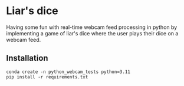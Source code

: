 # Liar's dice
Having some fun with real-time webcam feed processing in python by implementing
a game of liar's dice where the user plays their dice on a webcam feed.


## Installation

```
conda create -n python_webcam_tests python=3.11
pip install -r requirements.txt
```
